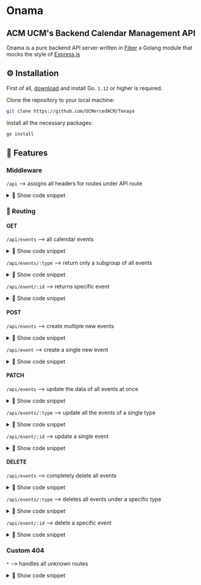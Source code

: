 # Onama

## ACM UCM's Backend Calendar Management API

Onama is a pure backend API server written in [Fiber](https://fiber.wiki/) a Golang module that mocks the style of [Express.js](https://expressjs.com/)

## ⚙️ Installation

First of all, [download](https://golang.org/dl/) and install Go. `1.12` or higher is required.

Clone the repository to your local machine:

```bash
git clone https://github.com/UCMercedACM/Tenaya
```

Install all the necessary packages:

```bash
go install
```

## 🎯 Features

### Middleware

`/api` --> assigns all headers for routes under API route

<details>
  <summary>📜 Show code snippet</summary>

```go
app.Use("/api", func(c *fiber.Ctx) {
    c.Set("Access-Control-Allow-Origin", "*")
    c.Set("Access-Control-Allow-Headers", "X-Requested-With")
    c.Set("Content-Type", "application/json")
    c.Next()
})
```

</details>

### 👀 Routing

#### GET

`/api/events` --> all calendar events

<details>
  <summary>📜 Show code snippet</summary>

```go
app.Get("/api/events", func(c *fiber.Ctx) { ... })
```

</details>

`/api/events/:type` --> return only a subgroup of all events

<details>
  <summary>📜 Show code snippet</summary>

```go
app.Get("/api/events/:type", func(c *fiber.Ctx) { ... })
```

</details>

`/api/event/:id` --> returns specific event

<details>
  <summary>📜 Show code snippet</summary>

```go
app.Get("/api/event/:id", func(c *fiber.Ctx) { ... })
```

</details>

#### POST

`/api/events` --> create multiple new events

<details>
  <summary>📜 Show code snippet</summary>

```go
app.Post("/api/events", func(c *fiber.Ctx) { ... })
```

</details>

`/api/event` --> create a single new event

<details>
  <summary>📜 Show code snippet</summary>

```go
app.Post("/api/event", func(c *fiber.Ctx) { ... })
```

</details>

#### PATCH

`/api/events` --> update the data of all events at once

<details>
  <summary>📜 Show code snippet</summary>

```go
app.Patch("/api/events", func(c *fiber.Ctx) { ... })
```

</details>

`/api/events/:type` --> update all the events of a single type

<details>
  <summary>📜 Show code snippet</summary>

```go
app.Patch("/api/events/:type", func(c *fiber.Ctx) { ... })
```

</details>

`/api/event/:id` --> update a single event

<details>
  <summary>📜 Show code snippet</summary>

```go
app.Patch("/api/event/:id", func(c *fiber.Ctx) { ... })
```

</details>

#### DELETE

`/api/events` --> completely delete all events

<details>
  <summary>📜 Show code snippet</summary>

```go
app.Delete("/api/events", func(c *fiber.Ctx) { ... })
```

</details>

`/api/events/:type` --> deletes all events under a specific type

<details>
  <summary>📜 Show code snippet</summary>

```go
app.Delete("/api/events/:type", func(c *fiber.Ctx) { ... })
```

</details>

`/api/event/:id` --> delete a specific event

<details>
  <summary>📜 Show code snippet</summary>

```go
app.Delete("/api/event/:id", func(c *fiber.Ctx) { ... })
```

</details>

### Custom 404

`*` --> handles all unknown routes

<details>
  <summary>📜 Show code snippet</summary>

```go
app.Get("*", func(c *fiber.Ctx) {
    c.Status(404).Send("Unknown Request")
})
```

</details>
